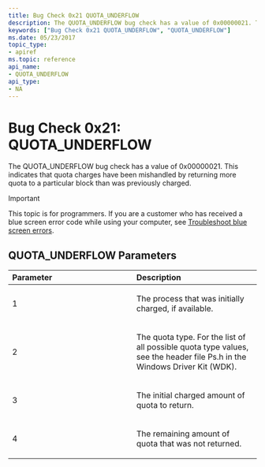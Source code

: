 ```yaml
---
title: Bug Check 0x21 QUOTA_UNDERFLOW
description: The QUOTA_UNDERFLOW bug check has a value of 0x00000021. This indicates that quota charges have been mishandled by returning more quota to a particular block than was previously charged.
keywords: ["Bug Check 0x21 QUOTA_UNDERFLOW", "QUOTA_UNDERFLOW"]
ms.date: 05/23/2017
topic_type:
- apiref
ms.topic: reference
api_name:
- QUOTA_UNDERFLOW
api_type:
- NA
---
```


# Bug Check 0x21: QUOTA\_UNDERFLOW


The QUOTA\_UNDERFLOW bug check has a value of 0x00000021. This indicates that quota charges have been mishandled by returning more quota to a particular block than was previously charged.

> [!IMPORTANT]
> This topic is for programmers. If you are a customer who has received a blue screen error code while using your computer, see [Troubleshoot blue screen errors](https://www.windows.com/stopcode).


## QUOTA\_UNDERFLOW Parameters


<table>
<colgroup>
<col width="50%" />
<col width="50%" />
</colgroup>
<thead>
<tr class="header">
<th align="left">Parameter</th>
<th align="left">Description</th>
</tr>
</thead>
<tbody>
<tr class="odd">
<td align="left"><p>1</p></td>
<td align="left"><p>The process that was initially charged, if available.</p></td>
</tr>
<tr class="even">
<td align="left"><p>2</p></td>
<td align="left"><p>The quota type. For the list of all possible quota type values, see the header file Ps.h in the Windows Driver Kit (WDK).</p></td>
</tr>
<tr class="odd">
<td align="left"><p>3</p></td>
<td align="left"><p>The initial charged amount of quota to return.</p></td>
</tr>
<tr class="even">
<td align="left"><p>4</p></td>
<td align="left"><p>The remaining amount of quota that was not returned.</p></td>
</tr>
</tbody>
</table>

 

 

 




